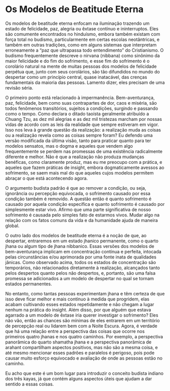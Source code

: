 # Os Modelos de Beatitude Eterna

Os modelos de beatitude eterna enfocam na iluminação trazendo um estado de felicidade, paz, alegria ou êxtase contínuo e ininterruptos. Eles são comumente encontrados no hinduísmo, embora também existam com força total no budismo, particularmente em certas escolas neotântricas, e também em outras tradições, como em alguns sistemas que interpretam erroneamente a “paz que ultrapassa todo entendimento” do Cristianismo. O budismo frequentemente descreve o nirvana (nibbana) como sinônimo da maior felicidade e do fim do sofrimento, e esse fim do sofrimento é o corolário natural na mente de muitas pessoas dos modelos de felicidade perpétua que, junto com seus corolários, são tão difundidos no mundo do despertar como um princípio central, quase inatacável, das crenças fundamentais da maioria das pessoas. Lamento dizer, eles precisam de uma revisão séria.

O primeiro ponto está relacionado à impermanência. Bem-aventurança, paz, felicidade, bem como suas contrapartes de dor, caos e miséria, são todos fenômenos transitórios, sujeitos a condições, surgindo e passando como o tempo. Como declara o ditado taoísta geralmente atribuído a Chuang Tzu, as dez mil alegrias e as dez mil tristezas marcham por nossas vidas de acordo com as leis da realidade que sempre estiveram em vigor. Isso nos leva à grande questão da realização: a realização muda as coisas ou a realização revela como as coisas sempre foram? Eu defendo uma versão modificada da última visão, tanto para praticar quanto para ter modelos sensatos, mas o dogma e aqueles que vendem algo frequentemente se perdem nas promessas de uma existência radicalmente diferente e melhor. Não é que a realização não produza mudanças benéficas, como claramente produz, mas eu me preocupo com a prática, e aqueles que fazem práticas de insight, embora dogmaticamente avessos ao sofrimento, se saem mais mal do que aqueles cujos modelos permitem abraçar o que está acontecendo agora.

O argumento budista padrão é que ao remover a condição, ou seja, ignorância ou percepção equivocada, o sofrimento causado por essa condição também é removido. A questão então é quanto sofrimento é causado por aquela condição específica e quanto sofrimento é causado por simplesmente estar vivo. Afirmo que uma parte significativa de nosso sofrimento é causada pelo simples fato de estarmos vivos. Mudar algo na relação com os fatos comuns da vida e da humanidade ajuda de maneira global.

O outro lado dos modelos de beatitude eterna é a noção de que, ao despertar, entraremos em um estado jhanico permanente, como o quarto jhana ou algum tipo de jhana nibbanico. Essas versões dos modelos de bem-aventurança implicam em concentração contínua e perfeita, intocada pelas circunstâncias e/ou aprimorada por uma fonte inata de qualidades jânicas. Como observado acima, todos os estados de concentração são temporários, não relacionados diretamente à realização, alcançados tanto pelos despertos quanto pelos não despertos, e, portanto, são uma falsa promessa se adicionados a um modelo de despertar no qual se tornam estados permanentes.

No entanto, como tantas pessoas experimentam jhana e têm certeza de que isso deve ficar melhor e mais contínuo à medida que progridem, elas acabam cultivando esses estados repetidamente e não chegam a lugar nenhum na prática do insight. Além disso, por que alguém que estava agarrado a um modelo de êxtase iria querer investigar o sofrimento? Eles não vão, então as chances são mínimas de eles entrarem em um território de percepção real ou lidarem bem com a Noite Escura. Agora, é verdade que há uma relação entre a perspectiva das coisas que ocorre nos primeiros quatro jhanas e nos quatro caminhos. Por exemplo, a perspectiva panorâmica do quarto shamatha jhana e a perspectiva panorâmica de arahant compartilham aspectos positivos, mas não são a mesma coisa, e até mesmo mencionar esses padrões e paralelos é perigoso, pois pode causar muito esforço equivocado e avaliação de onde as pessoas estão no caminho.

Eu acho que este é um bom lugar para introduzir o conceito budista indiano dos três kayas, já que contém alguns aspectos úteis que ajudam a dar sentido a essas coisas.
